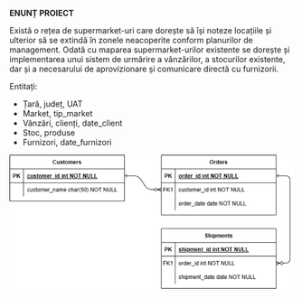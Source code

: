 **ENUNȚ PROIECT**

Există o rețea de supermarket-uri care dorește să își noteze locațiile și ulterior să se extindă  în zonele neacoperite conform planurilor de management. Odată cu maparea supermarket-urilor existente se dorește și implementarea unui sistem de urmărire a vânzărilor, a stocurilor existente, dar și a necesarului de aprovizionare și comunicare directă cu furnizorii.


Entitați:
-	Țară, județ, UAT
-	Market, tip_market
-	Vânzări, clienți, date_client
-	Stoc, produse
-	Furnizori, date_furnizori

![Diagrame_BD](Diagrame.png)